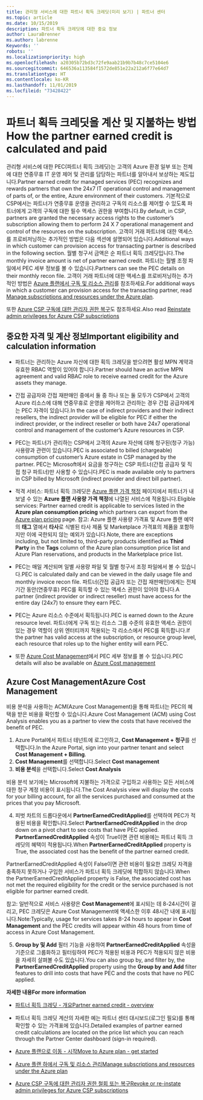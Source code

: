 ```yaml
---
title: 관리형 서비스에 대한 파트너 획득 크레딧(미리 보기) | 파트너 센터
ms.topic: article
ms.date: 10/15/2019
description: 파트너 획득 크레딧에 대한 중요 정보
author: LauraBrenner
ms.author: labrenne
Keywords: ''
robots: ''
ms.localizationpriority: high
ms.openlocfilehash: a20305b72bd3c72fe9aab21b9b7b48c7ce5104e6
ms.sourcegitcommit: 646536a113584f1572de851e22a212a6f77e64d7
ms.translationtype: HT
ms.contentlocale: ko-KR
ms.lasthandoff: 11/01/2019
ms.locfileid: "73428422"
---
```

# <a name="how-the-partner-earned-credit-is-calculated-and-paid"></a><span data-ttu-id="9ea74-103">파트너 획득 크레딧을 계산 및 지불하는 방법</span><span class="sxs-lookup"><span data-stu-id="9ea74-103">How the partner earned credit is calculated and paid</span></span>

<span data-ttu-id="9ea74-104">관리형 서비스에 대한 PEC(파트너 획득 크레딧)는 고객의 Azure 환경 일부 또는 전체에 대한 연중무휴 IT 운영 제어 및 관리를 담당하는 파트너를 알아내서 보상하는 제도입니다.</span><span class="sxs-lookup"><span data-stu-id="9ea74-104">Partner earned credit for managed services (PEC) recognizes and rewards partners that own the 24x7 IT operational control and management of parts of, or the entire, Azure environment of their customers.</span></span> <span data-ttu-id="9ea74-105">기본적으로 CSP에서는 파트너가 연중무휴 운영을 관리하고 구독의 리소스를 제어할 수 있도록 파트너에게 고객의 구독에 대한 필수 액세스 권한을 부여합니다.</span><span class="sxs-lookup"><span data-stu-id="9ea74-105">By default, in CSP, partners are granted the necessary access rights to the customer’s subscription allowing them to perform 24 X 7 operational management and control of the resources on the subscription.</span></span> <span data-ttu-id="9ea74-106">고객이 거래 파트너에 대한 액세스를 프로비저닝하는 추가적인 방법은 다음 섹션에 설명되어 있습니다.</span><span class="sxs-lookup"><span data-stu-id="9ea74-106">Additional ways in which customer can provision access for transacting partner is described in the following section.</span></span> <span data-ttu-id="9ea74-107">월별 청구서 금액은 순 파트너 획득 크레딧입니다.</span><span class="sxs-lookup"><span data-stu-id="9ea74-107">The monthly invoice amount is net of partner earned credit.</span></span> <span data-ttu-id="9ea74-108">파트너는 월별 조정 파일에서 PEC 세부 정보를 볼 수 있습니다.</span><span class="sxs-lookup"><span data-stu-id="9ea74-108">Partners can see the PEC details on their monthly recon file.</span></span> <span data-ttu-id="9ea74-109">고객이 거래 파트너에 대한 액세스를 프로비저닝하는 추가적인 방법은 [Azure 플랜에서 구독 및 리소스 관리](azure-plan-manage.md)를 참조하세요.</span><span class="sxs-lookup"><span data-stu-id="9ea74-109">For additional ways in which a customer can provision access for the transacting partner, read [Manage subscriptions and resources under the Azure plan](azure-plan-manage.md).</span></span>

<span data-ttu-id="9ea74-110">또한 [Azure CSP 구독에 대한 관리자 권한 복구](revoke-reinstate-csp.md)도 참조하세요.</span><span class="sxs-lookup"><span data-stu-id="9ea74-110">Also read [Reinstate admin privileges for Azure CSP subscriptions](revoke-reinstate-csp.md)</span></span>

## <a name="important-eligibility-and-calculation-information"></a><span data-ttu-id="9ea74-111">중요한 자격 및 계산 정보</span><span class="sxs-lookup"><span data-stu-id="9ea74-111">Important eligibility and calculation information</span></span>

- <span data-ttu-id="9ea74-112">파트너는 관리하는 Azure 자산에 대한 획득 크레딧을 받으려면 활성 MPN 계약과 유효한 RBAC 역할이 있어야 합니다.</span><span class="sxs-lookup"><span data-stu-id="9ea74-112">Partner should have an active MPN agreement and valid RBAC role to receive earned credit for the Azure assets they manage.</span></span> 

- <span data-ttu-id="9ea74-113">간접 공급자와 간접 재판매인 중에서 둘 중 하나 또는 둘 모두가 CSP에서 고객의 Azure 리소스에 대해 연중무휴로 운영을 제어하고 관리하는 경우 간접 공급자에게는 PEC 자격이 있습니다.</span><span class="sxs-lookup"><span data-stu-id="9ea74-113">In the case of indirect providers and their indirect resellers, the indirect provider will be eligible for PEC if either the indirect provider, or the indirect reseller or both have 24x7 operational control and management of the customer’s Azure resources in CSP.</span></span>

- <span data-ttu-id="9ea74-114">PEC는 파트너가 관리하는 CSP에서 고객의 Azure 자산에 대해 청구된(청구 가능) 사용량과 관련이 있습니다.</span><span class="sxs-lookup"><span data-stu-id="9ea74-114">PEC is associated to billed (chargeable) consumption of customer’s Azure estate in CSP managed by the partner.</span></span> <span data-ttu-id="9ea74-115">PEC는 Microsoft에서 요금을 청구하는 CSP 파트너(간접 공급자 및 직접 청구 파트너)만 사용할 수 있습니다.</span><span class="sxs-lookup"><span data-stu-id="9ea74-115">PEC is made available only to partners in CSP billed by Microsoft (indirect provider and direct bill partner).</span></span> 

- <span data-ttu-id="9ea74-116">적격 서비스: 파트너 획득 크레딧은 [Azure 플랜 가격 책정](https://partner.microsoft.com/commerce/sales) 페이지에서 파트너가 내보낼 수 있는 **Azure 플랜 사용량 가격 책정**에 나열된 서비스에 적용됩니다.</span><span class="sxs-lookup"><span data-stu-id="9ea74-116">Eligible services: Partner earned credit is applicable to services listed in the **Azure plan consumption pricing** which partners can export from the [Azure plan pricing](https://partner.microsoft.com/commerce/sales) page.</span></span> <span data-ttu-id="9ea74-117">참고: Azure 플랜 사용량 가격표 및 Azure 플랜 예약의 **태그** 열에서 **타사**로 식별된 타사 제품 및 Marketplace 가격표의 제품을 포함하지만 이에 국한되지 않는 예외가 있습니다.</span><span class="sxs-lookup"><span data-stu-id="9ea74-117">Note, there are exceptions including, but not limited to, third-party products identified as **Third Party** in  the **Tags** column of the Azure plan consumption price list and Azure Plan reservations, and products in the Marketplace price list.</span></span>

- <span data-ttu-id="9ea74-118">PEC는 매일 계산되며 일별 사용량 파일 및 월별 청구서 조정 파일에서 볼 수 있습니다.</span><span class="sxs-lookup"><span data-stu-id="9ea74-118">PEC is calculated daily and can be viewed in the daily usage file and monthly invoice recon file.</span></span> <span data-ttu-id="9ea74-119">파트너(간접 공급자 또는 간접 재판매인)에게는 전체 기간 동안(연중무휴) PEC를 획득할 수 있는 액세스 권한이 있어야 합니다.</span><span class="sxs-lookup"><span data-stu-id="9ea74-119">A partner (indirect provider or indirect reseller) must have access for the entire day (24x7) to ensure they earn PEC.</span></span>  

- <span data-ttu-id="9ea74-120">PEC는 Azure 리소스 수준에서 획득됩니다.</span><span class="sxs-lookup"><span data-stu-id="9ea74-120">PEC is earned down to the Azure resource level.</span></span> <span data-ttu-id="9ea74-121">파트너에게 구독 또는 리소스 그룹 수준의 유효한 액세스 권한이 있는 경우 역할이 상위 엔터티까지 적용되는 각 리소스에서 PEC를 획득합니다.</span><span class="sxs-lookup"><span data-stu-id="9ea74-121">If the partner has valid access at the subscription, or resource group level, each resource that roles up to the higher entity will earn PEC.</span></span>  

- <span data-ttu-id="9ea74-122">또한 [Azure Cost Management](https://go.microsoft.com/fwlink/?linkid=2106482)에서 PEC 세부 정보를 볼 수 있습니다.</span><span class="sxs-lookup"><span data-stu-id="9ea74-122">PEC details will also be available on [Azure Cost management](https://go.microsoft.com/fwlink/?linkid=2106482)</span></span>

## <a name="azure-cost-management"></a><span data-ttu-id="9ea74-123">Azure Cost Management</span><span class="sxs-lookup"><span data-stu-id="9ea74-123">Azure Cost Management</span></span>

 <span data-ttu-id="9ea74-124">비용 분석을 사용하는 ACM(Azure Cost Management)을 통해 파트너는 PEC의 혜택을 받은 비용을 확인할 수 있습니다.</span><span class="sxs-lookup"><span data-stu-id="9ea74-124">Azure Cost Management (ACM) using Cost Analysis enables you as a partner to view the costs that have received the benefit of PEC.</span></span>  

1. <span data-ttu-id="9ea74-125">Azure Portal에서 파트너 테넌트에 로그인하고, **Cost Management + 청구**를 선택합니다.</span><span class="sxs-lookup"><span data-stu-id="9ea74-125">In the Azure Portal, sign into your partner tenant and select **Cost Management + Billing**.</span></span>
2.  <span data-ttu-id="9ea74-126">**Cost Management**를 선택합니다.</span><span class="sxs-lookup"><span data-stu-id="9ea74-126">Select **Cost management**</span></span>
3.  <span data-ttu-id="9ea74-127">**비용 분석**을 선택합니다.</span><span class="sxs-lookup"><span data-stu-id="9ea74-127">Select **Cost Analysis**</span></span>

<span data-ttu-id="9ea74-128">비용 분석 보기에는 Microsoft에 지불하는 가격으로 구입하고 사용하는 모든 서비스에 대한 청구 계정 비용이 표시됩니다.</span><span class="sxs-lookup"><span data-stu-id="9ea74-128">The Cost Analysis view will display the costs for your billing account, for all the services purchased and consumed at the prices that you pay Microsoft.</span></span>

4.  <span data-ttu-id="9ea74-129">피벗 차트의 드롭다운에서 **PartnerEarnedCreditApplied**를 선택하여 PEC가 적용된 비용을 확인합니다.</span><span class="sxs-lookup"><span data-stu-id="9ea74-129">Select **PartnerEarnedCreditApplied** in the drop down on a pivot chart to see costs that have PEC applied.</span></span> <span data-ttu-id="9ea74-130">**PartnerEarnedCreditApplied** 속성이 True이면 관련 비용에는 파트너 획득 크레딧의 혜택이 적용됩니다.</span><span class="sxs-lookup"><span data-stu-id="9ea74-130">When **PartnerEarnedCreditApplied** property is True, the associated cost has the benefit of the partner earned credit.</span></span> 

<span data-ttu-id="9ea74-131">PartnerEarnedCreditApplied 속성이 False이면 관련 비용이 필요한 크레딧 자격을 충족하지 못하거나 구입한 서비스가 파트너 획득 크레딧에 적합하지 않습니다.</span><span class="sxs-lookup"><span data-stu-id="9ea74-131">When the PartnerEarnedCreditApplied property is False, the associated cost has not met the required eligibility for the credit or the service purchased is not eligible for partner earned credit.</span></span>

<span data-ttu-id="9ea74-132">참고: 일반적으로 서비스 사용량은 **Cost Management**에 표시되는 데 8-24시간이 걸리고, PEC 크레딧은 Azure Cost Management에 액세스한 이후 48시간 내에 표시됩니다.</span><span class="sxs-lookup"><span data-stu-id="9ea74-132">Note:Typically, usage for services takes 8-24 hours to appear in **Cost Management** and the PEC credits will appear within 48 hours from time of access in Azure Cost Management.</span></span>

5. <span data-ttu-id="9ea74-133">**Group by 및 Add** 필터 기능을 사용하여 **PartnerEarnedCreditApplied** 속성을 기준으로 그룹화하고 필터링하여 PEC가 적용된 비용과 PEC가 적용되지 않은 비용을 자세히 살펴볼 수도 있습니다.</span><span class="sxs-lookup"><span data-stu-id="9ea74-133">You can also group by, and filter by, the **PartnerEarnedCreditApplied** property using the **Group by and Add** filter features to drill into costs that have PEC and the costs that have no PEC applied.</span></span>

 <span data-ttu-id="9ea74-134">**자세한 내용**</span><span class="sxs-lookup"><span data-stu-id="9ea74-134">**For more information**</span></span>

- [<span data-ttu-id="9ea74-135">파트너 획득 크레딧 - 개요</span><span class="sxs-lookup"><span data-stu-id="9ea74-135">Partner earned credit - overview</span></span>](partner-earned-credit.md)

- <span data-ttu-id="9ea74-136">파트너 획득 크레딧 계산의 자세한 예는 파트너 센터 대시보드(로그인 필요)를 통해 확인할 수 있는 가격표에 있습니다.</span><span class="sxs-lookup"><span data-stu-id="9ea74-136">Detailed examples of partner earned credit calculations are located on the price list which you can reach through the Partner Center dashboard (sign-in required).</span></span>

- [<span data-ttu-id="9ea74-137">Azure 플랜으로 이동 - 시작</span><span class="sxs-lookup"><span data-stu-id="9ea74-137">Move to Azure plan - get started</span></span>](azure-plan-get-started.md)

- [<span data-ttu-id="9ea74-138">Azure 플랜 하에서 구독 및 리소스 관리</span><span class="sxs-lookup"><span data-stu-id="9ea74-138">Manage subscriptions and resources under the Azure plan</span></span>](azure-plan-manage.md)

- [<span data-ttu-id="9ea74-139">Azure CSP 구독에 대한 관리자 권한 철회 또는 복구</span><span class="sxs-lookup"><span data-stu-id="9ea74-139">Revoke or re-instate admin privileges for Azure CSP subscriptions  </span></span>](revoke-reinstate-csp.md)

